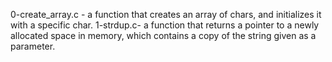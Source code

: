  0-create_array.c - a function that creates an array of chars, and initializes it with a specific char.
 1-strdup.c- a function that returns a pointer to a newly allocated space in memory, which contains a copy of the string given as a parameter.
